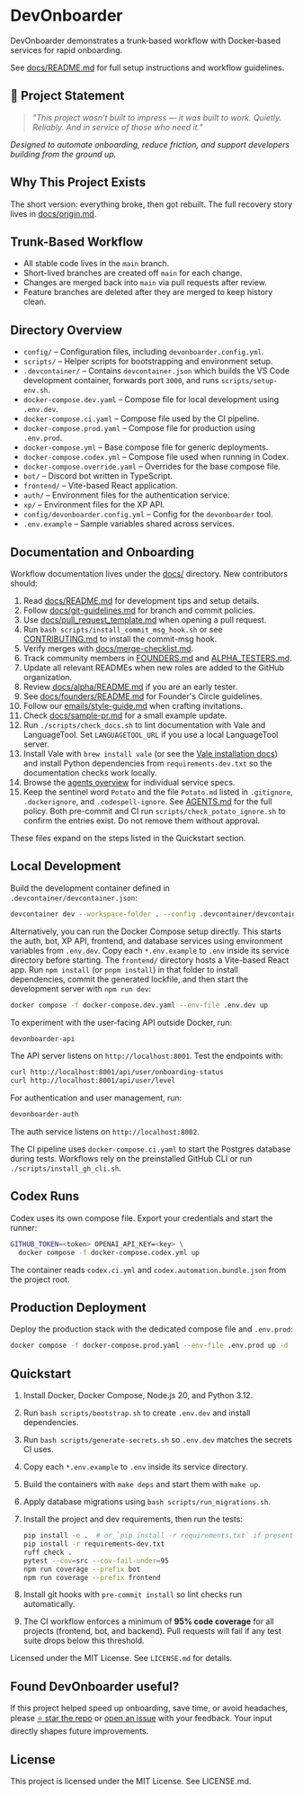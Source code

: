 # DevOnboarder

DevOnboarder demonstrates a trunk‑based workflow with Docker‑based services for rapid onboarding.

See [docs/README.md](docs/README.md) for full setup instructions and workflow guidelines.

## 🔧 **Project Statement**

> *"This project wasn’t built to impress — it was built to work. Quietly. Reliably. And in service of those who need it."*

*Designed to automate onboarding, reduce friction, and support developers building from the ground up.*

## Why This Project Exists

The short version: everything broke, then got rebuilt. The full recovery story lives in [docs/origin.md](docs/origin.md).

## Trunk-Based Workflow

- All stable code lives in the `main` branch.
- Short-lived branches are created off `main` for each change.
- Changes are merged back into `main` via pull requests after review.
- Feature branches are deleted after they are merged to keep history clean.

## Directory Overview

- `config/` – Configuration files, including `devonboarder.config.yml`.
- `scripts/` – Helper scripts for bootstrapping and environment setup.
- `.devcontainer/` – Contains `devcontainer.json` which builds the VS Code development container, forwards port `3000`, and runs `scripts/setup-env.sh`.
- `docker-compose.dev.yaml` – Compose file for local development using `.env.dev`.
- `docker-compose.ci.yaml` – Compose file used by the CI pipeline.
- `docker-compose.prod.yaml` – Compose file for production using `.env.prod`.
- `docker-compose.yml` – Base compose file for generic deployments.
- `docker-compose.codex.yml` – Compose file used when running in Codex.
- `docker-compose.override.yaml` – Overrides for the base compose file.
- `bot/` – Discord bot written in TypeScript.
- `frontend/` – Vite-based React application.
- `auth/` – Environment files for the authentication service.
- `xp/` – Environment files for the XP API.
- `config/devonboarder.config.yml` – Config for the `devonboarder` tool.
- `.env.example` – Sample variables shared across services.

## Documentation and Onboarding

Workflow documentation lives under the [docs/](docs/) directory. New contributors should:

1. Read [docs/README.md](docs/README.md) for development tips and setup details.
2. Follow [docs/git-guidelines.md](docs/git-guidelines.md) for branch and commit policies.
3. Use [docs/pull_request_template.md](docs/pull_request_template.md) when opening a pull request.
4. Run `bash scripts/install_commit_msg_hook.sh` or see [CONTRIBUTING.md](CONTRIBUTING.md) to install the commit-msg hook.
5. Verify merges with [docs/merge-checklist.md](docs/merge-checklist.md).
6. Track community members in [FOUNDERS.md](FOUNDERS.md) and [ALPHA_TESTERS.md](ALPHA_TESTERS.md).
7. Update all relevant READMEs when new roles are added to the GitHub organization.
8. Review [docs/alpha/README.md](docs/alpha/README.md) if you are an early tester.
9. See [docs/founders/README.md](docs/founders/README.md) for Founder's Circle guidelines.
10. Follow our [emails/style-guide.md](emails/style-guide.md) when crafting invitations.
11. Check [docs/sample-pr.md](docs/sample-pr.md) for a small example update.
12. Run `./scripts/check_docs.sh` to lint documentation with Vale and
    LanguageTool. Set `LANGUAGETOOL_URL` if you use a local LanguageTool
    server.
13. Install Vale with `brew install vale` (or see the [Vale installation docs](https://vale.sh/docs/installation/))
    and install Python dependencies from `requirements-dev.txt` so the
    documentation checks work locally.
14. Browse the [agents overview](agents/index.md) for individual service specs.
15. Keep the sentinel word `Potato` and the file `Potato.md` listed in `.gitignore`, `.dockerignore`, and `.codespell-ignore`.
    See [AGENTS.md](AGENTS.md) for the full policy. Both pre-commit and CI run `scripts/check_potato_ignore.sh`
    to confirm the entries exist. Do not remove them without approval.

These files expand on the steps listed in the Quickstart section.

## Local Development

Build the development container defined in `.devcontainer/devcontainer.json`:

```bash
devcontainer dev --workspace-folder . --config .devcontainer/devcontainer.json
```

Alternatively, you can run the Docker Compose setup directly.
This starts the auth, bot, XP API, frontend, and database services using
environment variables from `.env.dev`.
Copy each `*.env.example` to `.env` inside its service directory before starting.
The `frontend/` directory hosts a Vite-based React app. Run `npm install` (or `pnpm install`) in that folder to install dependencies, commit the generated lockfile, and then start the development server with `npm run dev`:

```bash
docker compose -f docker-compose.dev.yaml --env-file .env.dev up
```

To experiment with the user-facing API outside Docker, run:

```bash
devonboarder-api
```

The API server listens on `http://localhost:8001`.
Test the endpoints with:

```bash
curl http://localhost:8001/api/user/onboarding-status
curl http://localhost:8001/api/user/level
```

For authentication and user management, run:

```bash
devonboarder-auth
```

The auth service listens on `http://localhost:8002`.

The CI pipeline uses `docker-compose.ci.yaml` to start the Postgres database during tests.
Workflows rely on the preinstalled GitHub CLI or run `./scripts/install_gh_cli.sh`.

## Codex Runs

Codex uses its own compose file. Export your credentials and start the runner:

```bash
GITHUB_TOKEN=<token> OPENAI_API_KEY=<key> \
  docker compose -f docker-compose.codex.yml up
```

The container reads `codex.ci.yml` and `codex.automation.bundle.json` from the
project root.

## Production Deployment

Deploy the production stack with the dedicated compose file and `.env.prod`:

```bash
docker compose -f docker-compose.prod.yaml --env-file .env.prod up -d
```

## Quickstart

1. Install Docker, Docker Compose, Node.js 20, and Python 3.12.
2. Run `bash scripts/bootstrap.sh` to create `.env.dev` and install dependencies.
3. Run `bash scripts/generate-secrets.sh` so `.env.dev` matches the secrets CI uses.
4. Copy each `*.env.example` to `.env` inside its service directory.
5. Build the containers with `make deps` and start them with `make up`.
6. Apply database migrations using `bash scripts/run_migrations.sh`.
7. Install the project and dev requirements, then run the tests:

   ```bash
   pip install -e .  # or `pip install -r requirements.txt` if present
   pip install -r requirements-dev.txt
   ruff check .
   pytest --cov=src --cov-fail-under=95
   npm run coverage --prefix bot
   npm run coverage --prefix frontend
   ```
8. Install git hooks with `pre-commit install` so lint checks run automatically.
9. The CI workflow enforces a minimum of **95% code coverage** for all projects (frontend, bot, and backend). Pull requests will fail if any test suite drops below this threshold.

Licensed under the MIT License. See `LICENSE.md` for details.

## Found DevOnboarder useful?
If this project helped speed up onboarding, save time, or avoid headaches, please [⭐ star the repo](#) or [open an issue](#) with your feedback. Your input directly shapes future improvements.

## License

This project is licensed under the MIT License. See LICENSE.md.
